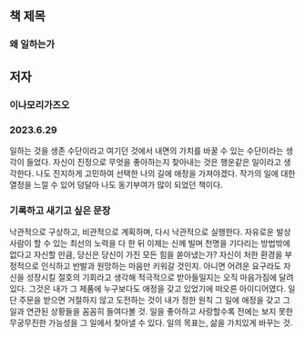 ## **책 제목**
### 왜 일하는가
## **저자**
### 이나모리가즈오
### 2023.6.29

일하는 것을 생존 수단이라고 여기던 것에서 내면의 가치를 바꿀 수 있는 수단이라는 생각이 들었다. 자신이 진정으로 무엇을 좋아하는지 찾아내는 것은 행운같은 일이라고 생각한다. 나도 진지하게 고민하여 선택한 나의 길에 애정을 가져야겠다. 작가의 일에 대한 열정을 느낄 수 있어 덩달아 나도 동기부여가 많이 되었던 책이다.


### 기록하고 새기고 싶은 문장
낙관적으로 구상하고, 비관적으로 계획하며, 다시 낙관적으로 실행한다.
자유로운 발상
사람이 할 수 있는 최선의 노력을 다 한 뒤 이제는 신께 빌며 천명을 기다리는 방법밖에 없다고 자신할 만큼, 당신은 당신이 가진 모든 힘을 쏟아냈는가?
자신이 처한 환경을 부정적으로 인식하고 반발과 원망하는 마음만 키워갈 것인지. 아니면 어려운 요구라도 자신을 성장시킬 절호의 기회라고 생각해 적극적으로 받아들일지는 오직 마음가짐에 달려 있다.
그것은 내가 그 제품에 누구보다도 애정을 갖고 있었기에 떠오른 아이디어였다.
일단 주문을 받으면 거절하지 않고 도전하는 것이 내가 정한 원칙
그 일에 애정을 갖고 그 일과 연관된 상황들을 꼼꼼히 들여다볼 것.
일을 좋아하고 사랑할수록 전에는 보지 못한 무궁무진한 가능성을 그 일에서 찾아낼 수 있다.
일의 목표는, 삶을 가치있게 바꾸는 것.